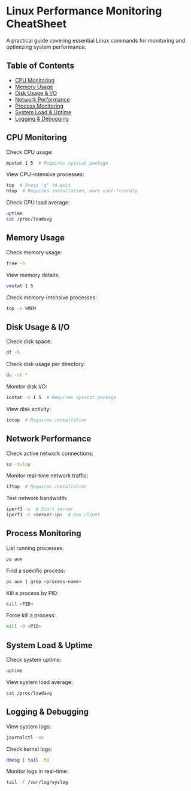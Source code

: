 # Linux Performance Monitoring CheatSheet

A practical guide covering essential Linux commands for monitoring and optimizing system performance.

## Table of Contents

- [CPU Monitoring](#cpu-monitoring)
- [Memory Usage](#memory-usage)
- [Disk Usage & I/O](#disk-usage--io)
- [Network Performance](#network-performance)
- [Process Monitoring](#process-monitoring)
- [System Load & Uptime](#system-load--uptime)
- [Logging & Debugging](#logging--debugging)

## CPU Monitoring

Check CPU usage:

```bash
mpstat 1 5  # Requires sysstat package
```

View CPU-intensive processes:

```bash
top  # Press 'q' to exit
htop  # Requires installation, more user-friendly
```

Check CPU load average:

```bash
uptime
cat /proc/loadavg
```

## Memory Usage

Check memory usage:

```bash
free -h
```

View memory details:

```bash
vmstat 1 5
```

Check memory-intensive processes:

```bash
top -o %MEM
```

## Disk Usage & I/O

Check disk space:

```bash
df -h
```

Check disk usage per directory:

```bash
du -sh *
```

Monitor disk I/O:

```bash
iostat -x 1 5  # Requires sysstat package
```

View disk activity:

```bash
iotop  # Requires installation
```

## Network Performance

Check active network connections:

```bash
ss -tulnp
```

Monitor real-time network traffic:

```bash
iftop  # Requires installation
```

Test network bandwidth:

```bash
iperf3 -s  # Start server
iperf3 -c <server-ip>  # Run client
```

## Process Monitoring

List running processes:

```bash
ps aux
```

Find a specific process:

```bash
ps aux | grep <process-name>
```

Kill a process by PID:

```bash
kill <PID>
```

Force kill a process:

```bash
kill -9 <PID>
```

## System Load & Uptime

Check system uptime:

```bash
uptime
```

View system load average:

```bash
cat /proc/loadavg
```

## Logging & Debugging

View system logs:

```bash
journalctl -xe
```

Check kernel logs:

```bash
dmesg | tail -50
```

Monitor logs in real-time:

```bash
tail -f /var/log/syslog
```